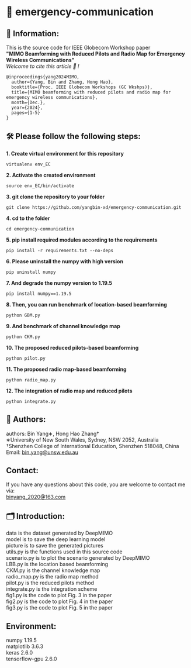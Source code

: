 # 🚨 emergency-communication

## 📝 Information:
This is the source code for IEEE Globecom Workshop paper  
__"MIMO Beamforming with Reduced Pilots and Radio Map for Emergency Wireless Communications"__  
_Welcome to cite this article 📖 !_

```
@inproceedings{yang2024MIMO,
  author={Yang, Bin and Zhang, Hong Hao},
  booktitle={Proc. IEEE Globecom Workshops (GC Wkshps)},
  title={MIMO beamforming with reduced pilots and radio map for emergency wireless communications},
  month={Dec.},
  year={2024},
  pages={1-5}
}
```

## 🛠️ Please follow the following steps:
__1. Create virtual environment for this repository__  
```
virtualenv env_EC
```
__2. Activate the created environment__
```
source env_EC/bin/activate
```
__3. git clone the repository to your folder__
```
git clone https://github.com/yangbin-xd/emergency-communication.git
```
__4. cd to the folder__
```
cd emergency-communication
```
__5. pip install required modules according to the requirements__
```
pip install -r requirements.txt --no-deps
```
__6. Please uninstall the numpy with high version__
```
pip uninstall numpy
```
__7. And degrade the numpy version to 1.19.5__
```
pip install numpy==1.19.5
```  
__8. Then, you can run benchmark of location-based beamforming__
```
python GBM.py
```
__9. And benchmark of channel knowledge map__
```
python CKM.py
```
__10. The proposed reduced pilots-based beamforming__
```
python pilot.py
```
__11. The proposed radio map-based beamforming__ 
```
python radio_map.py
```
__12. The integration of radio map and reduced pilots__
```
python integrate.py
```

## 🚀 Authors:  
authors: Bin Yang∗, Hong Hao Zhang†  
∗University of New South Wales, Sydney, NSW 2052, Australia   
†Shenzhen College of International Education, Shenzhen 518048, China   
Email: bin.yang@unsw.edu.au  

## Contact:  
If you have any questions about this code, you are welcome to contact me via:  
binyang_2020@163.com  

## 🗂️ Introduction:  
data is the dataset generated by DeepMIMO                
model is to save the deep learning model  
picture is to save the generated pictures  
utils.py is the functions used in this source code  
scenario.py is to plot the scenario generated by DeepMIMO  
LBB.py is the location based beamforming  
CKM.py is the channel knowledge map  
radio_map.py is the radio map method  
pilot.py is the reduced pilots method  
integrate.py is the integration scheme  
fig1.py is the code to plot Fig. 3 in the paper  
fig2.py is the code to plot Fig. 4 in the paper  
fig3.py is the code to plot Fig. 5 in the paper 

## Environment:  
numpy                   1.19.5  
matplotlib              3.6.3  
keras                   2.6.0  
tensorflow-gpu          2.6.0 

